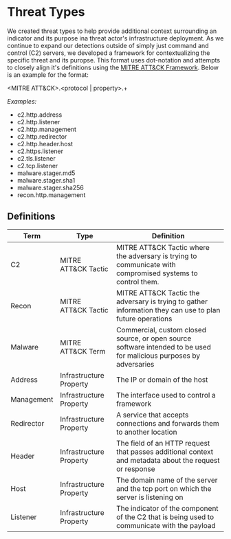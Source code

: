 # Threat Types

We created threat types to help provide additional context surrounding an indicator and its purpose ina  threat actor's infrastructure deployment. As we continue to expand our detections outside of simply just command and control (C2) servers, we developed a framework for contextualizing the specific threat and its puropse. This format uses dot-notation and attempts to closely align it's definitions using the [MITRE ATT&CK Framework](https://attack.mitre.org/). Below is an example for the format:

<MITRE ATT&CK>.<protocol | property>.<property>+

*Examples:*
- c2.http.address
- c2.http.listener
- c2.http.management
- c2.http.redirector
- c2.http.header.host
- c2.https.listener
- c2.tls.listener
- c2.tcp.listener
- malware.stager.md5
- malware.stager.sha1
- malware.stager.sha256
- recon.http.management

## Definitions

| Term | Type | Definition| 
| ------------- | ------------- | ------------- |
| C2 | MITRE ATT&CK Tactic | MITRE ATT&CK Tactic where the adversary is trying to communicate with compromised systems to control them. |
| Recon | MITRE ATT&CK Tactic | MITRE ATT&CK Tactic the adversary is trying to gather information they can use to plan future operations |
| Malware | MITRE ATT&CK Term | Commercial, custom closed source, or open source software intended to be used for malicious purposes by adversaries |
| Address | Infrastructure Property | The IP or domain of the host |
| Management | Infrastructure Property | The interface used to control a framework |
| Redirector | Infrastructure Property | A service that accepts connections and forwards them to another location |
| Header | Infrastructure Property | The field of an HTTP request that passes additional context and metadata about the request or response |
| Host | Infrastructure Property | The domain name of the server and the tcp port on which the server is listening on |
| Listener | Infrastructure Property | The indicator of the component of the C2 that is being used to communicate with the payload |



